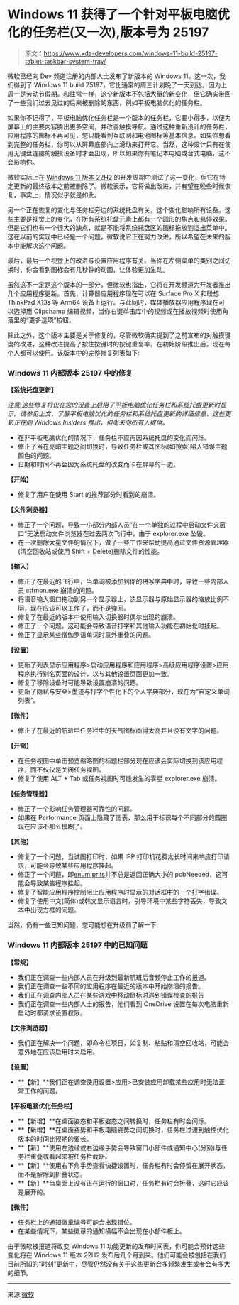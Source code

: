 # Windows 11 获得了一个针对平板电脑优化的任务栏(又一次),版本号为 25197

> 原文：<https://www.xda-developers.com/windows-11-build-25197-tablet-taskbar-system-tray/>

微软已经向 Dev 频道注册的内部人士发布了新版本的 Windows 11。这一次，我们得到了 Windows 11 build 25197，它比通常的周三计划晚了一天到达，因为上周一是劳动节假期。和往常一样，这个新版本不包括大量的新变化，但它确实带回了一些我们过去见过的后来被删除的东西，例如平板电脑优化的任务栏。

如果你不记得了，平板电脑优化任务栏是一个版本的任务栏，它要小得多，以便为屏幕上的主要内容腾出更多空间，并改善触摸导航。通过这种重新设计的任务栏，应用程序的图标不再可见，您只能看到互联网和电池图标等基本信息。如果你想看到完整的任务栏，你可以从屏幕底部向上滑动来打开它。当然，这种设计只有在使用无键盘连接的触摸设备时才会出现，所以如果你有笔记本电脑或台式电脑，这不会影响你。

微软实际上在 [Windows 11 版本 22H2](https://www.xda-developers.com/windows-11-22h2/) 的开发周期中测试了这一变化，但它在特定更新的最终版本之前被删除了。微软表示，它将做出改进，并有望在晚些时候恢复，事实上，情况似乎就是如此。

另一个正在恢复的变化与任务栏旁边的系统托盘有关，这个变化影响所有设备。这些主要是视觉上的变化，在所有系统托盘元素上都有一个圆形的焦点和悬停效果。但是它们也有一个很大的缺点，就是不能将系统托盘区的图标拖放到溢出菜单中。这在以前的实现中已经是一个问题，微软说它正在努力改进，所以希望在未来的版本中能解决这个问题。

最后，最后一个视觉上的改进与设置应用程序有关。当你在左侧菜单的类别之间切换时，你会看到图标会有几秒钟的动画，让体验更加生动。

虽然这不一定是这个版本的一部分，但微软也指出，它将在开发频道为开发者推出几个应用程序更新。首先，计算器应用程序现在可以在 Surface Pro X 和联想 ThinkPad X13s 等 Arm64 设备上运行。与此同时，媒体播放器应用程序现在可以选择用 Clipchamp 编辑视频，当你右键单击库中的视频或在播放视频时使用角落里的“更多选项”按钮。

除此之外，这个版本主要是关于修复的，尽管微软确实提到了之前宣布的对触摸键盘的改进，这种改进提高了按住按键时的按键重复率，在初始阶段推出后，现在每个人都可以使用。该版本中的完整修复列表如下:

### Windows 11 内部版本 25197 中的修复

**【系统托盘更新】**

*注意:这些修复将仅在您的设备上启用了平板电脑优化任务栏和系统托盘更新时显示。请参见上文，了解平板电脑优化的任务栏和系统托盘更新的详细信息，这些更新正在向 Windows Insiders 推出，但尚未向所有人提供。*

*   在非平板电脑优化的情况下，任务栏不应再因系统托盘的变化而闪烁。
*   修正了当在亮暗主题之间切换时，导致任务栏或其图标(如搜索)陷入错误主题颜色的问题。
*   日期和时间不再会因为系统托盘的改变而卡在屏幕的一边。

**【开始】**

*   修复了用户在使用 Start 的推荐部分时看到的崩溃。

**【文件浏览器】**

*   修正了一个问题，导致一小部分内部人员“在一个单独的过程中启动文件夹窗口”无法启动文件浏览器在过去两次飞行中，由于 explorer.exe 坠毁。
*   在一次删除大量文件的情况下，做了一些工作来帮助提高通过文件资源管理器(清空回收站或使用 Shift + Delete)删除文件的性能。

**【输入】**

*   修正了在最近的飞行中，当单词被添加到你的拼写字典中时，导致一些内部人员 ctfmon.exe 崩溃的问题。
*   将语音输入窗口拖动到另一个显示器上，该显示器与原始显示器的缩放比例不同，现在应该可以工作了，而不是弹回。
*   修复了在最近的版本中使用输入切换器时偶尔出现的崩溃。
*   修正了一个问题，这可能会导致语音打字和其他输入功能在初始化时挂起。
*   修正了显示某些僧伽罗语单词时意外重叠的问题。

**【设置】**

*   更新了列表显示应用程序>启动应用程序和应用程序>高级应用程序设置>应用程序执行别名页面的设计，以与其他设置页面更加一致。
*   修复了移除设备时可能导致设置崩溃的问题。
*   更新了隐私与安全>墨迹与打字个性化下的个人字典部分，现在为“自定义单词列表”。

**【微件】**

*   修正了在最近的航班中任务栏中的天气图标画得太高并且没有文字的问题。

**【开窗】**

*   在任务视图中单击预览缩略图的标题栏部分现在应该会实际切换到该应用程序，而不仅仅是关闭任务视图。
*   修复了使用 ALT + Tab 或任务视图时可能发生的零星 explorer.exe 崩溃。

**【任务管理器】**

*   修正了一个影响任务管理器可靠性的问题。
*   如果在 Performance 页面上隐藏了图表，那么用于标识每个不同部分的圆圈现在应该不那么模糊了。

**【其他】**

*   修复了一个问题，当试图打印时，如果 IPP 打印机花费太长时间来响应打印请求，可能会导致某些应用程序挂起。
*   修正了一个问题，即[enum prits](https://docs.microsoft.com/windows/win32/printdocs/enumprinters)并不总是返回正确大小的 pcbNeeded，这可能会导致某些程序挂起。
*   修复了智能应用程序控制阻止应用程序时显示的对话框中的一个打字错误。
*   修复了使用中文(简体)或韩文显示语言时，引导环境中某些字符丢失，导致文本中出现方框的问题。

当然，仍有一些已知问题，您可能想在升级前了解一下:

### Windows 11 内部版本 25197 中的已知问题

**【常规】**

*   我们正在调查一些内部人员在升级到最新航班后音频停止工作的报道。
*   我们正在调查一些不同的应用程序在最近的版本中开始崩溃的报告。
*   我们正在调查内部人员在某些游戏中移动鼠标时遇到错误检查的报告
*   我们正在调查一些内部人士的报告，他们看到 OneDrive 设置在每次电脑重新启动时都请求设置权限。

**【文件浏览器】**

*   我们正在解决一个问题，即命令栏项目，如复制、粘贴和清空回收站，可能会意外地在应该启用时未启用。

**【设置】**

*   **【新】**我们正在调查使用设置>应用>已安装应用卸载某些应用时无法正常工作的问题。

**【平板电脑优化任务栏】**

*   **【新增】**在桌面姿态和平板姿态之间转换时，任务栏有时会闪烁。
*   **【新增】**在桌面姿势和平板电脑姿势之间切换时，任务栏过渡到触控优化版本的时间比预期的要长。
*   **【新】**使用左边缘或右边缘手势会导致窗口小部件或通知中心(分别)与任务栏重叠或看起来被任务栏截断。
*   **【新】**使用右下角手势查看快捷设置时，任务栏有时会停留在展开状态，而不是解除到折叠状态。
*   **【新】**当桌面上没有正在运行的窗口时，任务栏有时会折叠，这时它应该是展开的。

**【微件】**

*   任务栏上的通知徽章编号可能会出现错位。
*   在某些情况下，某些徽章的通知横幅不会出现在小部件板上。

由于微软被报道将改变 Windows 11 功能更新的发布时间表，你可能会预计这些变化将在 Windows 11 版本 22H2 发布后几个月到来。他们可能会被包括在我们目前所知的“时刻”更新中，尽管仍然没有关于这些更新会多频繁发生或者会有多大的细节。

* * *

来源:[微软](https://blogs.windows.com/windows-insider/2022/09/08/announcing-windows-11-insider-preview-build-25197/)